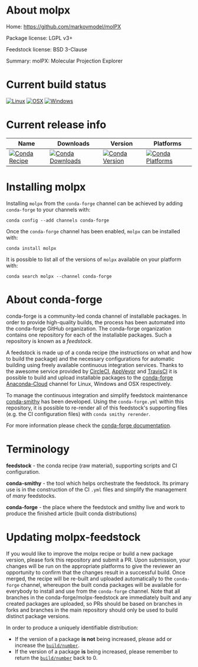 About molpx
===========

Home: https://github.com/markovmodel/molPX

Package license: LGPL v3+

Feedstock license: BSD 3-Clause

Summary: molPX: Molecular Projection Explorer



Current build status
====================

[![Linux](https://img.shields.io/circleci/project/github/conda-forge/molpx-feedstock/master.svg?label=Linux)](https://circleci.com/gh/conda-forge/molpx-feedstock)
[![OSX](https://img.shields.io/travis/conda-forge/molpx-feedstock/master.svg?label=macOS)](https://travis-ci.org/conda-forge/molpx-feedstock)
[![Windows](https://img.shields.io/appveyor/ci/conda-forge/molpx-feedstock/master.svg?label=Windows)](https://ci.appveyor.com/project/conda-forge/molpx-feedstock/branch/master)

Current release info
====================

| Name | Downloads | Version | Platforms |
| --- | --- | --- | --- |
| [![Conda Recipe](https://img.shields.io/badge/recipe-molpx-green.svg)](https://anaconda.org/conda-forge/molpx) | [![Conda Downloads](https://img.shields.io/conda/dn/conda-forge/molpx.svg)](https://anaconda.org/conda-forge/molpx) | [![Conda Version](https://img.shields.io/conda/vn/conda-forge/molpx.svg)](https://anaconda.org/conda-forge/molpx) | [![Conda Platforms](https://img.shields.io/conda/pn/conda-forge/molpx.svg)](https://anaconda.org/conda-forge/molpx) |

Installing molpx
================

Installing `molpx` from the `conda-forge` channel can be achieved by adding `conda-forge` to your channels with:

```
conda config --add channels conda-forge
```

Once the `conda-forge` channel has been enabled, `molpx` can be installed with:

```
conda install molpx
```

It is possible to list all of the versions of `molpx` available on your platform with:

```
conda search molpx --channel conda-forge
```


About conda-forge
=================

conda-forge is a community-led conda channel of installable packages.
In order to provide high-quality builds, the process has been automated into the
conda-forge GitHub organization. The conda-forge organization contains one repository
for each of the installable packages. Such a repository is known as a *feedstock*.

A feedstock is made up of a conda recipe (the instructions on what and how to build
the package) and the necessary configurations for automatic building using freely
available continuous integration services. Thanks to the awesome service provided by
[CircleCI](https://circleci.com/), [AppVeyor](https://www.appveyor.com/)
and [TravisCI](https://travis-ci.org/) it is possible to build and upload installable
packages to the [conda-forge](https://anaconda.org/conda-forge)
[Anaconda-Cloud](https://anaconda.org/) channel for Linux, Windows and OSX respectively.

To manage the continuous integration and simplify feedstock maintenance
[conda-smithy](https://github.com/conda-forge/conda-smithy) has been developed.
Using the ``conda-forge.yml`` within this repository, it is possible to re-render all of
this feedstock's supporting files (e.g. the CI configuration files) with ``conda smithy rerender``.

For more information please check the [conda-forge documentation](https://conda-forge.org/docs/).

Terminology
===========

**feedstock** - the conda recipe (raw material), supporting scripts and CI configuration.

**conda-smithy** - the tool which helps orchestrate the feedstock.
                   Its primary use is in the construction of the CI ``.yml`` files
                   and simplify the management of *many* feedstocks.

**conda-forge** - the place where the feedstock and smithy live and work to
                  produce the finished article (built conda distributions)


Updating molpx-feedstock
========================

If you would like to improve the molpx recipe or build a new
package version, please fork this repository and submit a PR. Upon submission,
your changes will be run on the appropriate platforms to give the reviewer an
opportunity to confirm that the changes result in a successful build. Once
merged, the recipe will be re-built and uploaded automatically to the
`conda-forge` channel, whereupon the built conda packages will be available for
everybody to install and use from the `conda-forge` channel.
Note that all branches in the conda-forge/molpx-feedstock are
immediately built and any created packages are uploaded, so PRs should be based
on branches in forks and branches in the main repository should only be used to
build distinct package versions.

In order to produce a uniquely identifiable distribution:
 * If the version of a package **is not** being increased, please add or increase
   the [``build/number``](https://conda.io/docs/user-guide/tasks/build-packages/define-metadata.html#build-number-and-string).
 * If the version of a package **is** being increased, please remember to return
   the [``build/number``](https://conda.io/docs/user-guide/tasks/build-packages/define-metadata.html#build-number-and-string)
   back to 0.
